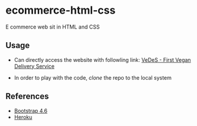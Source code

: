 # ecommerce-html-css

E commerce web sit in HTML and CSS

## Usage

* Can directly access the website with followling link:
[VeDeS - First Vegan Delivery Service](https://vedes-ecommerce.herokuapp.com/index.html)

* In order to play with the code, *clone* the repo to the local system


## References

* [Bootstrap 4.6](https://getbootstrap.com/docs/4.6/getting-started/introduction/)
* [Heroku](https://www.geeksforgeeks.org/how-to-deploy-a-basic-static-html-website-to-heroku/)